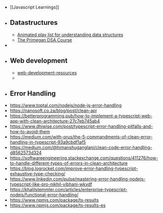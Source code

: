 - [[Javascript Learnings]]
- ## Datastructures
	- [Animated play list for understanding data structures](https://www.youtube.com/playlist?list=PLDV1Zeh2NRsB6SWUrDFW2RmDotAfPbeHu)
	- [The Primegan DSA Course](https://frontendmasters.com/courses/algorithms/ )
-
- ## Web development
	- [web-development-resources](https://github.com/markodenic/web-development-resources)
	-
- ## Error Handling
- https://www.toptal.com/nodejs/node-js-error-handling
- https://nanosoft.co.za/blog/post/clean-api
- https://betterprogramming.pub/how-to-implement-a-typescript-web-app-with-clean-architecture-27c7eb745ab4
- https://www.dhiwise.com/post/typescript-error-handling-pitfalls-and-how-to-avoid-them
- https://medium.com/with-orus/the-5-commandments-of-clean-error-handling-in-typescript-93a9cbdf1af5
- https://medium.com/@himanshuganglani/clean-code-error-handling-d8562573d324
- https://softwareengineering.stackexchange.com/questions/411276/how-to-handle-different-types-of-errors-in-clean-architecture
- https://blog.logrocket.com/improve-error-handling-typescript-exhaustive-type-checking/
- https://www.linkedin.com/pulse/mastering-error-handling-nodejs-typescript-like-pro-nikhil-vibhani-wkvdf
- https://khalilstemmler.com/articles/enterprise-typescript-nodejs/functional-error-handling/
- https://www.npmjs.com/package/ts-results
- https://www.npmjs.com/package/ts-results-es